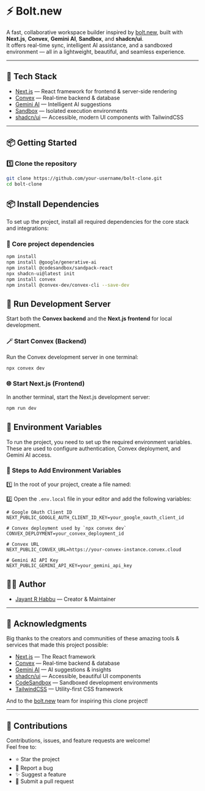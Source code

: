 # ⚡ Bolt.new

A fast, collaborative workspace builder inspired by [bolt.new](https://bolt.new), built with **Next.js**, **Convex**, **Gemini AI**, **Sandbox**, and **shadcn/ui**.  
It offers real-time sync, intelligent AI assistance, and a sandboxed environment — all in a lightweight, beautiful, and seamless experience.

---

## 🚀 Tech Stack

- [Next.js](https://nextjs.org/) — React framework for frontend & server-side rendering
- [Convex](https://convex.dev/) — Real-time backend & database
- [Gemini AI](https://deepmind.google/technologies/gemini/) — Intelligent AI suggestions
- [Sandbox](https://codesandbox.io/) — Isolated execution environments
- [shadcn/ui](https://ui.shadcn.com/) — Accessible, modern UI components with TailwindCSS

---

## 📦 Getting Started

### 1️⃣ Clone the repository
```bash
git clone https://github.com/your-username/bolt-clone.git
cd bolt-clone
```

## 📦 Install Dependencies

To set up the project, install all required dependencies for the core stack and integrations:

### 📝 Core project dependencies
```bash
npm install
npm install @google/generative-ai
npm install @codesandbox/sandpack-react
npx shadcn-ui@latest init
npm install convex
npm install @convex-dev/convex-cli --save-dev
```
## 🚀 Run Development Server

Start both the **Convex backend** and the **Next.js frontend** for local development.

### 🪄 Start Convex (Backend)
Run the Convex development server in one terminal:
```bash
npx convex dev
```
### 🌐 Start Next.js (Frontend)
In another terminal, start the Next.js development server:
```bash
npm run dev
```

## 🔐 Environment Variables

To run the project, you need to set up the required environment variables.  
These are used to configure authentication, Convex deployment, and Gemini AI access.

### 📄 Steps to Add Environment Variables

1️⃣ In the root of your project, create a file named:

2️⃣ Open the `.env.local` file in your editor and add the following variables:
```env
# Google OAuth Client ID
NEXT_PUBLIC_GOOGLE_AUTH_CLIENT_ID_KEY=your_google_oauth_client_id

# Convex deployment used by `npx convex dev`
CONVEX_DEPLOYMENT=your_convex_deployment_id

# Convex URL
NEXT_PUBLIC_CONVEX_URL=https://your-convex-instance.convex.cloud

# Gemini AI API Key
NEXT_PUBLIC_GEMINI_API_KEY=your_gemini_api_key
```

## 👨‍💻 Author

- [Jayant R Habbu](https://github.com/jay1535) — Creator & Maintainer

---

## 🙏 Acknowledgments

Big thanks to the creators and communities of these amazing tools & services that made this project possible:
- [Next.js](https://nextjs.org/) — The React framework
- [Convex](https://convex.dev/) — Real-time backend & database
- [Gemini AI](https://deepmind.google/technologies/gemini/) — AI suggestions & insights
- [shadcn/ui](https://ui.shadcn.com/) — Accessible, beautiful UI components
- [CodeSandbox](https://codesandbox.io/) — Sandboxed development environments
- [TailwindCSS](https://tailwindcss.com/) — Utility-first CSS framework

And to the [bolt.new](https://bolt.new) team for inspiring this clone project!

---

## 🤝 Contributions

Contributions, issues, and feature requests are welcome!  
Feel free to:
- ⭐ Star the project
- 🐛 Report a bug
- ✨ Suggest a feature
- 📄 Submit a pull request
